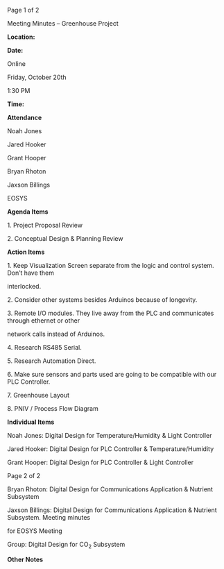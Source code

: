 ﻿<a name="br1"></a> 

Page 1 of 2

Meeting Minutes – Greenhouse Project

**Location:**

**Date:**

Online

Friday, October 20th

1:30 PM

**Time:**

**Attendance**

Noah Jones

Jared Hooker

Grant Hooper

Bryan Rhoton

Jaxson Billings

EOSYS

**Agenda Items**

1\. Project Proposal Review

2\. Conceptual Design & Planning Review

**Action Items**

1\. Keep Visualization Screen separate from the logic and control system. Don’t have them

interlocked.

2\. Consider other systems besides Arduinos because of longevity.

3\. Remote I/O modules. They live away from the PLC and communicates through ethernet or other

network calls instead of Arduinos.

4\. Research RS485 Serial.

5\. Research Automation Direct.

6\. Make sure sensors and parts used are going to be compatible with our PLC Controller.

7\. Greenhouse Layout

8\. PNIV / Process Flow Diagram

**Individual Items**

Noah Jones: Digital Design for Temperature/Humidity & Light Controller

Jared Hooker: Digital Design for PLC Controller & Temperature/Humidity

Grant Hooper: Digital Design for PLC Controller & Light Controller



<a name="br2"></a> 

Page 2 of 2

Bryan Rhoton: Digital Design for Communications Application & Nutrient Subsystem

Jaxson Billings: Digital Design for Communications Application & Nutrient Subsystem. Meeting minutes

for EOSYS Meeting

Group: Digital Design for CO<sub>2</sub> Subsystem

**Other Notes**


